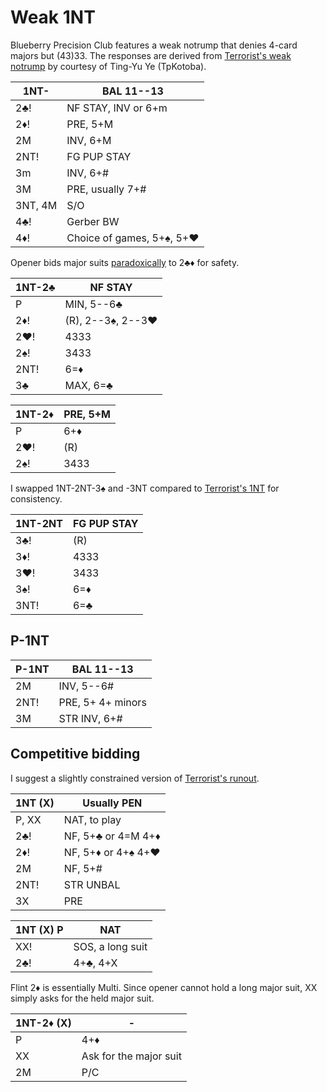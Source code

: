 # Weak 1NT

Blueberry Precision Club features a weak notrump that denies 4-card majors but
(43)33.  The responses are derived from [Terrorist's weak notrump][terr] by
courtesy of Ting-Yu Ye (TpKotoba).

[terr]: https://www.ptt.cc/man/BridgeClub/D6D1/D49B/D823/DD4E/&#x4D;.1160796412.A.8E9.html

| 1NT-    | BAL 11--13 |
|---------|------------|
| 2♣!     | NF STAY, INV or 6+m
| 2♦!     | PRE, 5+M
| 2M      | INV, 6+M
| 2NT!    | FG PUP STAY
| 3m      | INV, 6+#
| 3M      | PRE, usually 7+#
| 3NT, 4M | S/O
| 4♣!     | Gerber BW
| 4♦!     | Choice of games, 5+♠, 5+♥

Opener bids major suits [paradoxically][paradox] to 2♣♦ for safety.

[paradox]: https://chrisryall.net/bridge/paradox.htm

| 1NT-2♣ | NF STAY |
|--------|---------|
| P      | MIN, 5--6♣
| 2♦!    | (R), 2--3♠, 2--3♥
| 2♥!    | 4333
| 2♠!    | 3433
| 2NT!   | 6=♦
| 3♣     | MAX, 6=♣

| 1NT-2♦ | PRE, 5+M |
|--------|----------|
| P      | 6+♦
| 2♥!    | (R)
| 2♠!    | 3433

I swapped 1NT-2NT-3♠ and -3NT compared to [Terrorist's 1NT][terr] for
consistency.

| 1NT-2NT | FG PUP STAY |
|---------|-------------|
| 3♣!     | (R)
| 3♦!     | 4333
| 3♥!     | 3433
| 3♠!     | 6=♦
| 3NT!    | 6=♣

## P-1NT

| P-1NT | BAL 11--13 |
|-------|------------|
| 2M    | INV, 5--6#
| 2NT!  | PRE, 5+ 4+ minors
| 3M    | STR INV, 6+#

## Competitive bidding

I suggest a slightly constrained version of [Terrorist's runout][terr].

| 1NT (X) | Usually PEN |
|---------|-------------|
| P, XX   | NAT, to play
| 2♣!     | NF, 5+♣ or 4=M 4+♦
| 2♦!     | NF, 5+♦ or 4+♠ 4+♥
| 2M      | NF, 5+#
| 2NT!    | STR UNBAL
| 3X      | PRE

| 1NT (X) P | NAT |
|-----------|-----|
| XX!       | SOS, a long suit
| 2♣!       | 4+♣, 4+X

Flint 2♦ is essentially Multi.  Since opener cannot hold a long major suit, XX
simply asks for the held major suit.

| 1NT-2♦ (X) | - |
|------------|---|
| P          | 4+♦
| XX         | Ask for the major suit
| 2M         | P/C
